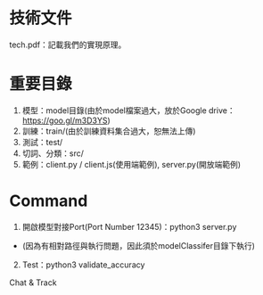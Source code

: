 # 技術文件
tech.pdf：記載我們的實現原理。
# 重要目錄
1. 模型：model目錄(由於model檔案過大，放於Google drive：https://goo.gl/m3D3YS)
2. 訓練：train/(由於訓練資料集合過大，恕無法上傳)
3. 測試：test/
4. 切詞、分類：src/
5. 範例：client.py / client.js(使用端範例), server.py(開放端範例)
# Command
1. 開啟模型對接Port(Port Number 12345)：python3 server.py
* (因為有相對路徑與執行問題，因此須於modelClassifer目錄下執行)
2. Test：python3 validate_accuracy

Chat & Track

